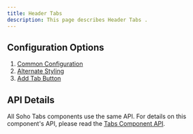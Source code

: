 ```yaml
---
title: Header Tabs 
description: This page describes Header Tabs .
---
```


## Configuration Options

1. [Common Configuration]( ../components/tabs-header/example-index)
2. [Alternate Styling]( ../components/tabs-header/example-alternate)
3. [Add Tab Button]( ../components/tabs-header/example-add-tab-button)

## API Details

All Soho Tabs components use the same API.  For details on this component's API, please read the [Tabs Component API]( ../components/tabs).
